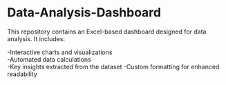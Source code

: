 # Data-Analysis-Dashboard
This repository contains an Excel-based dashboard designed for data analysis.
It includes: 

-Interactive charts and visualizations  
-Automated data calculations  
-Key insights extracted from the dataset 
-Custom formatting for enhanced readability
